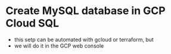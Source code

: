 # Create MySQL database in GCP Cloud SQL

* this setp can be automated with gcloud or terraform, but
* we will do it in the GCP web console
